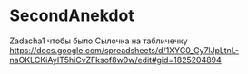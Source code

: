 # SecondAnekdot
Zadacha1 чтобы было
Сылочка на табличечку
https://docs.google.com/spreadsheets/d/1XYG0_Gy7lJpLtnL-naOKLCKiAyIT5hiCvZFksof8w0w/edit#gid=1825204894
